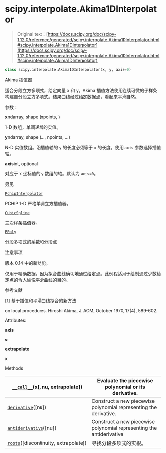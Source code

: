 # scipy.interpolate.Akima1DInterpolator

> Original text：[https://docs.scipy.org/doc/scipy-1.12.0/reference/generated/scipy.interpolate.Akima1DInterpolator.html#scipy.interpolate.Akima1DInterpolator](https://docs.scipy.org/doc/scipy-1.12.0/reference/generated/scipy.interpolate.Akima1DInterpolator.html#scipy.interpolate.Akima1DInterpolator)

```py
class scipy.interpolate.Akima1DInterpolator(x, y, axis=0)
```

Akima 插值器

适合分段立方多项式，给定向量 x 和 y。Akima 插值方法使用连续可微的子样条构建自分段立方多项式。结果曲线经过给定数据点，看起来平滑自然。

参数：

**x**ndarray, shape (npoints, )

1-D 数组，单调递增的实值。

**y**ndarray, shape (…, npoints, …)

N-D 实值数组。沿插值轴的 `y` 的长度必须等于 `x` 的长度。使用 `axis` 参数选择插值轴。

**axis**int, optional

对应于 x 坐标值的 `y` 数组的轴。默认为 `axis=0`。

另见

[`PchipInterpolator`](scipy.interpolate.PchipInterpolator.html#scipy.interpolate.PchipInterpolator "scipy.interpolate.PchipInterpolator")

PCHIP 1-D 严格单调立方插值器。

[`CubicSpline`](scipy.interpolate.CubicSpline.html#scipy.interpolate.CubicSpline "scipy.interpolate.CubicSpline")

三次样条插值器。

[`PPoly`](scipy.interpolate.PPoly.html#scipy.interpolate.PPoly "scipy.interpolate.PPoly")

分段多项式的系数和分段点

注意事项

版本 0.14 中的新功能。

仅用于精确数据，因为拟合曲线确切地通过给定点。此例程适用于绘制通过少数给定点的令人愉悦平滑曲线的目的。

参考文献

[1] 基于插值和平滑曲线拟合的新方法

on local procedures. Hiroshi Akima, J. ACM, October 1970, 17(4), 589-602.

Attributes:

**axis**

**c**

**extrapolate**

**x**

Methods

| [`__call__`](scipy.interpolate.Akima1DInterpolator.__call__.html#scipy.interpolate.Akima1DInterpolator.__call__ "scipy.interpolate.Akima1DInterpolator.__call__")(x[, nu, extrapolate]) | Evaluate the piecewise polynomial or its derivative. |
| --- | --- |
| [`derivative`](scipy.interpolate.Akima1DInterpolator.derivative.html#scipy.interpolate.Akima1DInterpolator.derivative "scipy.interpolate.Akima1DInterpolator.derivative")([nu]) | Construct a new piecewise polynomial representing the derivative. |
| [`antiderivative`](scipy.interpolate.Akima1DInterpolator.antiderivative.html#scipy.interpolate.Akima1DInterpolator.antiderivative "scipy.interpolate.Akima1DInterpolator.antiderivative")([nu]) | Construct a new piecewise polynomial representing the antiderivative. |
| [`roots`](scipy.interpolate.Akima1DInterpolator.roots.html#scipy.interpolate.Akima1DInterpolator.roots "scipy.interpolate.Akima1DInterpolator.roots")([discontinuity, extrapolate]) | 寻找分段多项式的实根。 |
